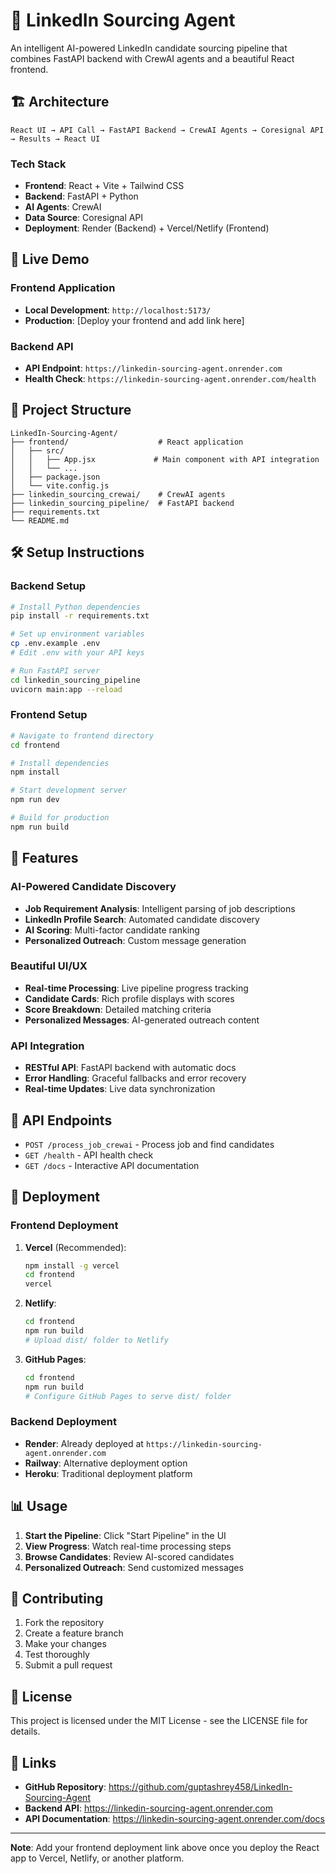 # 🤖 LinkedIn Sourcing Agent

An intelligent AI-powered LinkedIn candidate sourcing pipeline that combines FastAPI backend with CrewAI agents and a beautiful React frontend.

## 🏗️ Architecture

```
React UI → API Call → FastAPI Backend → CrewAI Agents → Coresignal API → Results → React UI
```

### Tech Stack
- **Frontend**: React + Vite + Tailwind CSS
- **Backend**: FastAPI + Python
- **AI Agents**: CrewAI
- **Data Source**: Coresignal API
- **Deployment**: Render (Backend) + Vercel/Netlify (Frontend)

## 🚀 Live Demo

### Frontend Application
- **Local Development**: `http://localhost:5173/`
- **Production**: [Deploy your frontend and add link here]

### Backend API
- **API Endpoint**: `https://linkedin-sourcing-agent.onrender.com`
- **Health Check**: `https://linkedin-sourcing-agent.onrender.com/health`

## 📁 Project Structure

```
LinkedIn-Sourcing-Agent/
├── frontend/                    # React application
│   ├── src/
│   │   ├── App.jsx             # Main component with API integration
│   │   └── ...
│   ├── package.json
│   └── vite.config.js
├── linkedin_sourcing_crewai/    # CrewAI agents
├── linkedin_sourcing_pipeline/  # FastAPI backend
├── requirements.txt
└── README.md
```

## 🛠️ Setup Instructions

### Backend Setup
```bash
# Install Python dependencies
pip install -r requirements.txt

# Set up environment variables
cp .env.example .env
# Edit .env with your API keys

# Run FastAPI server
cd linkedin_sourcing_pipeline
uvicorn main:app --reload
```

### Frontend Setup
```bash
# Navigate to frontend directory
cd frontend

# Install dependencies
npm install

# Start development server
npm run dev

# Build for production
npm run build
```

## 🎯 Features

### AI-Powered Candidate Discovery
- **Job Requirement Analysis**: Intelligent parsing of job descriptions
- **LinkedIn Profile Search**: Automated candidate discovery
- **AI Scoring**: Multi-factor candidate ranking
- **Personalized Outreach**: Custom message generation

### Beautiful UI/UX
- **Real-time Processing**: Live pipeline progress tracking
- **Candidate Cards**: Rich profile displays with scores
- **Score Breakdown**: Detailed matching criteria
- **Personalized Messages**: AI-generated outreach content

### API Integration
- **RESTful API**: FastAPI backend with automatic docs
- **Error Handling**: Graceful fallbacks and error recovery
- **Real-time Updates**: Live data synchronization

## 🔧 API Endpoints

- `POST /process_job_crewai` - Process job and find candidates
- `GET /health` - API health check
- `GET /docs` - Interactive API documentation

## 🚀 Deployment

### Frontend Deployment
1. **Vercel** (Recommended):
   ```bash
   npm install -g vercel
   cd frontend
   vercel
   ```

2. **Netlify**:
   ```bash
   cd frontend
   npm run build
   # Upload dist/ folder to Netlify
   ```

3. **GitHub Pages**:
   ```bash
   cd frontend
   npm run build
   # Configure GitHub Pages to serve dist/ folder
   ```

### Backend Deployment
- **Render**: Already deployed at `https://linkedin-sourcing-agent.onrender.com`
- **Railway**: Alternative deployment option
- **Heroku**: Traditional deployment platform

## 📊 Usage

1. **Start the Pipeline**: Click "Start Pipeline" in the UI
2. **View Progress**: Watch real-time processing steps
3. **Browse Candidates**: Review AI-scored candidates
4. **Personalized Outreach**: Send customized messages

## 🤝 Contributing

1. Fork the repository
2. Create a feature branch
3. Make your changes
4. Test thoroughly
5. Submit a pull request

## 📄 License

This project is licensed under the MIT License - see the LICENSE file for details.

## 🔗 Links

- **GitHub Repository**: https://github.com/guptashrey458/LinkedIn-Sourcing-Agent
- **Backend API**: https://linkedin-sourcing-agent.onrender.com
- **API Documentation**: https://linkedin-sourcing-agent.onrender.com/docs

---

**Note**: Add your frontend deployment link above once you deploy the React app to Vercel, Netlify, or another platform. 